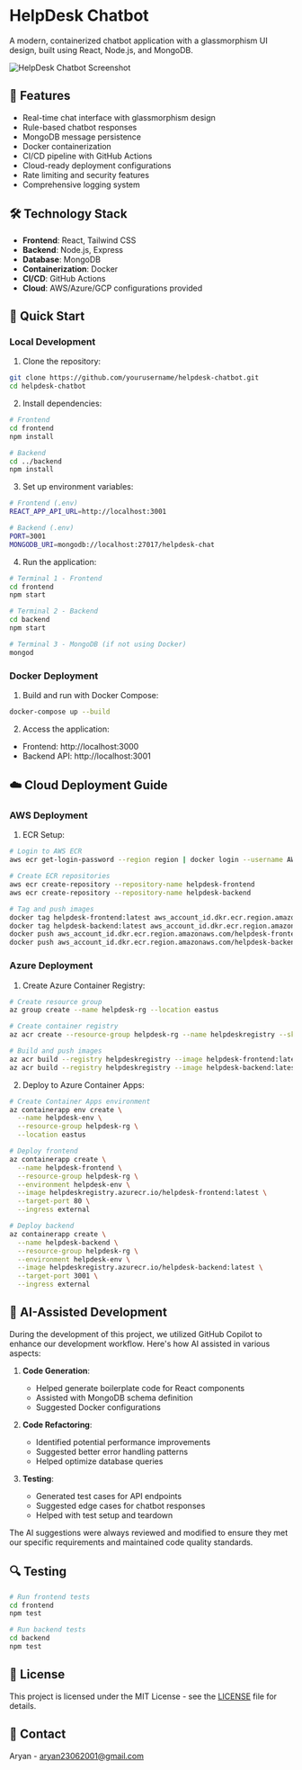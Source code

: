 # HelpDesk Chatbot

A modern, containerized chatbot application with a glassmorphism UI design, built using React, Node.js, and MongoDB.

![HelpDesk Chatbot Screenshot](screenshot.png)

## 🌟 Features

- Real-time chat interface with glassmorphism design
- Rule-based chatbot responses
- MongoDB message persistence
- Docker containerization
- CI/CD pipeline with GitHub Actions
- Cloud-ready deployment configurations
- Rate limiting and security features
- Comprehensive logging system

## 🛠️ Technology Stack

- **Frontend**: React, Tailwind CSS
- **Backend**: Node.js, Express
- **Database**: MongoDB
- **Containerization**: Docker
- **CI/CD**: GitHub Actions
- **Cloud**: AWS/Azure/GCP configurations provided

## 🚀 Quick Start

### Local Development

1. Clone the repository:

```bash
git clone https://github.com/yourusername/helpdesk-chatbot.git
cd helpdesk-chatbot
```

2. Install dependencies:

```bash
# Frontend
cd frontend
npm install

# Backend
cd ../backend
npm install
```

3. Set up environment variables:

```bash
# Frontend (.env)
REACT_APP_API_URL=http://localhost:3001

# Backend (.env)
PORT=3001
MONGODB_URI=mongodb://localhost:27017/helpdesk-chat
```

4. Run the application:

```bash
# Terminal 1 - Frontend
cd frontend
npm start

# Terminal 2 - Backend
cd backend
npm start

# Terminal 3 - MongoDB (if not using Docker)
mongod
```

### Docker Deployment

1. Build and run with Docker Compose:

```bash
docker-compose up --build
```

2. Access the application:

- Frontend: http://localhost:3000
- Backend API: http://localhost:3001

## ☁️ Cloud Deployment Guide

### AWS Deployment

1. ECR Setup:

```bash
# Login to AWS ECR
aws ecr get-login-password --region region | docker login --username AWS --password-stdin aws_account_id.dkr.ecr.region.amazonaws.com

# Create ECR repositories
aws ecr create-repository --repository-name helpdesk-frontend
aws ecr create-repository --repository-name helpdesk-backend

# Tag and push images
docker tag helpdesk-frontend:latest aws_account_id.dkr.ecr.region.amazonaws.com/helpdesk-frontend
docker tag helpdesk-backend:latest aws_account_id.dkr.ecr.region.amazonaws.com/helpdesk-backend
docker push aws_account_id.dkr.ecr.region.amazonaws.com/helpdesk-frontend
docker push aws_account_id.dkr.ecr.region.amazonaws.com/helpdesk-backend
```

### Azure Deployment

1. Create Azure Container Registry:

```bash
# Create resource group
az group create --name helpdesk-rg --location eastus

# Create container registry
az acr create --resource-group helpdesk-rg --name helpdeskregistry --sku Basic

# Build and push images
az acr build --registry helpdeskregistry --image helpdesk-frontend:latest ./frontend
az acr build --registry helpdeskregistry --image helpdesk-backend:latest ./backend
```

2. Deploy to Azure Container Apps:

```bash
# Create Container Apps environment
az containerapp env create \
  --name helpdesk-env \
  --resource-group helpdesk-rg \
  --location eastus

# Deploy frontend
az containerapp create \
  --name helpdesk-frontend \
  --resource-group helpdesk-rg \
  --environment helpdesk-env \
  --image helpdeskregistry.azurecr.io/helpdesk-frontend:latest \
  --target-port 80 \
  --ingress external

# Deploy backend
az containerapp create \
  --name helpdesk-backend \
  --resource-group helpdesk-rg \
  --environment helpdesk-env \
  --image helpdeskregistry.azurecr.io/helpdesk-backend:latest \
  --target-port 3001 \
  --ingress external
```

## 🤖 AI-Assisted Development

During the development of this project, we utilized GitHub Copilot to enhance our development workflow. Here's how AI assisted in various aspects:

1. **Code Generation**:

   - Helped generate boilerplate code for React components
   - Assisted with MongoDB schema definition
   - Suggested Docker configurations

2. **Code Refactoring**:

   - Identified potential performance improvements
   - Suggested better error handling patterns
   - Helped optimize database queries

3. **Testing**:
   - Generated test cases for API endpoints
   - Suggested edge cases for chatbot responses
   - Helped with test setup and teardown

The AI suggestions were always reviewed and modified to ensure they met our specific requirements and maintained code quality standards.

## 🔍 Testing

```bash
# Run frontend tests
cd frontend
npm test

# Run backend tests
cd backend
npm test
```

## 📝 License

This project is licensed under the MIT License - see the [LICENSE](LICENSE) file for details.

## 📧 Contact

Aryan - aryan23062001@gmail.com
